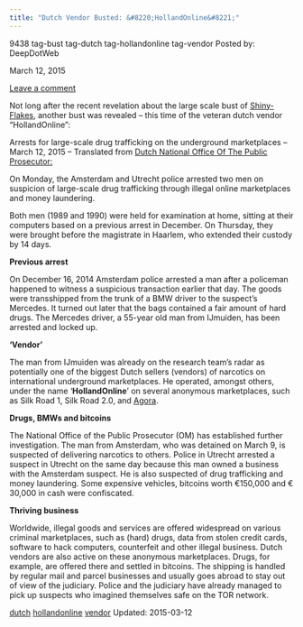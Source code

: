 ```yaml
---
title: "Dutch Vendor Busted: &#8220;HollandOnline&#8221;"
---
```


9438  tag-bust tag-dutch tag-hollandonline tag-vendor
Posted by: DeepDotWeb 

<span>March 12, 2015</span>


<span><a href="/2015/03/12/dutch-vendor-bust-hollandonline/#respond">Leave a comment</a></span>


<p>Not long after the recent revelation about the large scale bust of <a href="http://www.deepdotweb.com/2015/03/12/shiny-flakes-bust-38-houses-raided/" target="_blank">Shiny-Flakes</a>, another bust was revealed &#8211; this time of the veteran dutch vendor &#8220;HollandOnline&#8221;:</p>
<p>Arrests for large-scale drug trafficking on the underground marketplaces &#8211; March 12, 2015 – Translated from <a href="https://www.om.nl/actueel/nieuwsberichten/@88570/aanhoudingen/" target="_blank">Dutch National Office Of The Public Prosecutor:</a></p>
<p>On Monday, the Amsterdam and Utrecht police arrested two men on suspicion of large-scale drug trafficking through illegal online marketplaces and money laundering.</p>
<p>Both men (1989 and 1990) were held for examination at home, sitting at their computers based on a previous arrest in December. On Thursday, they were brought before the magistrate in Haarlem, who extended their custody by 14 days.</p>
<p><strong>Previous arrest</strong></p>
<p>On December 16, 2014 Amsterdam police arrested a man after a policeman happened to witness a suspicious transaction earlier that day. The goods were transshipped from the trunk of a BMW driver to the suspect’s Mercedes. It turned out later that the bags contained a fair amount of hard drugs. The Mercedes driver, a 55-year old man from IJmuiden, has been arrested and locked up.</p>
<p><strong>&#8216;Vendor&#8217;</strong></p>
<p>The man from IJmuiden was already on the research team’s radar as potentially one of the biggest Dutch sellers (vendors) of narcotics on international underground marketplaces. He operated, amongst others, under the name ‘<strong>HollandOnline</strong>’ on several anonymous marketplaces, such as Silk Road 1, Silk Road 2.0, and <a href="http://www.deepdotweb.com/marketplace-directory/listing/agora-market" target="_blank">Agora</a>.</p>
<p><strong>Drugs, BMWs and bitcoins</strong></p>
<p>The National Office of the Public Prosecutor (OM) has established further investigation. The man from Amsterdam, who was detained on March 9, is suspected of delivering narcotics to others. Police in Utrecht arrested a suspect in Utrecht on the same day because this man owned a business with the Amsterdam suspect. He is also suspected of drug trafficking and money laundering. Some expensive vehicles, bitcoins worth €150,000 and € 30,000 in cash were confiscated.</p>
<p><strong>Thriving business</strong></p>
<p>Worldwide, illegal goods and services are offered widespread on various criminal marketplaces, such as (hard) drugs, data from stolen credit cards, software to hack computers, counterfeit and other illegal business. Dutch vendors are also active on these anonymous marketplaces. Drugs, for example, are offered there and settled in bitcoins. The shipping is handled by regular mail and parcel businesses and usually goes abroad to stay out of view of the judiciary. Police and the judiciary have already managed to pick up suspects who imagined themselves safe on the TOR network.</p>
</div>
 <a href="/tag/dutch/" rel="tag">dutch</a> <a href="/tag/hollandonline/" rel="tag">hollandonline</a> <a href="/tag/vendor/" rel="tag">vendor</a></span> 
Updated: 2015-03-12